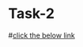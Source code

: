 # Task-2
#[click the below link](https://public.tableau.com/views/Book1tableau_17471302105880/Story1?:language=en-US&publish=yes&:sid=&:redirect=auth&:display_count=n&:origin=viz_share_link)
